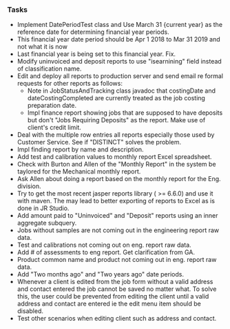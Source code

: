 ### Tasks
- Implement DatePeriodTest class and Use March 31 {current year} as the reference 
  date for determining financial year periods.
- This financial year date period should be Apr 1 2018 to Mar 31 2019 and not
  what it is now
- Last financial year is being set to this financial year. Fix.
- Modify uninvoiced and deposit reports to use "isearnining" field instead of 
  classification name.
- Edit and deploy all reports to production server and send email re formal
  requests for other reports as follows: 
  * Note in JobStatusAndTracking class javadoc that costingDate and dateCostingCompleted
    are currently treated as the job costing preparation date.
  * Impl finance report showing jobs that are supposed to have deposits but don't
    "Jobs Requiring Deposits" as the report. Make use of client's credit limit.
- Deal with the multiple row entries all reports especially those used by 
  Customer Service. See if "DISTINCT" solves the problem.
- Impl finding report by name and description.
- Add test and calibration values to monthly report Excel spreadsheet.
- Check with Burton and Allen of the "Monthly Report" in the system be taylored
  for the Mechanical monthly report.
- Ask Allen about doing a report based on the monthly report for the Eng. division.
- Try to get the most recent jasper reports library ( >= 6.6.0) and use it with maven.
  The may lead to better exporting of reports to Excel as is done in JR Studio.
- Add amount paid to "Uninvoiced" and "Deposit" reports using an inner aggregate
  subquery.
- Jobs without samples are not coming out in the engineering report raw data.
- Test and calibrations not coming out on eng. report raw data.
- Add # of assessments to eng report. Get clarification from GA.
- Product common name and product not coming out in eng. report raw data.
- Add "Two months ago" and "Two years ago" date periods.
- Whenever a client is edited from the job form without a valid address and contact entered the 
job cannot be saved no matter what. To solve this, the user could be prevented from editing the 
client until a valid address and contact are entered ie the edit menu item should be disabled.
- Test other scenarios when editing client such as address and contact.

